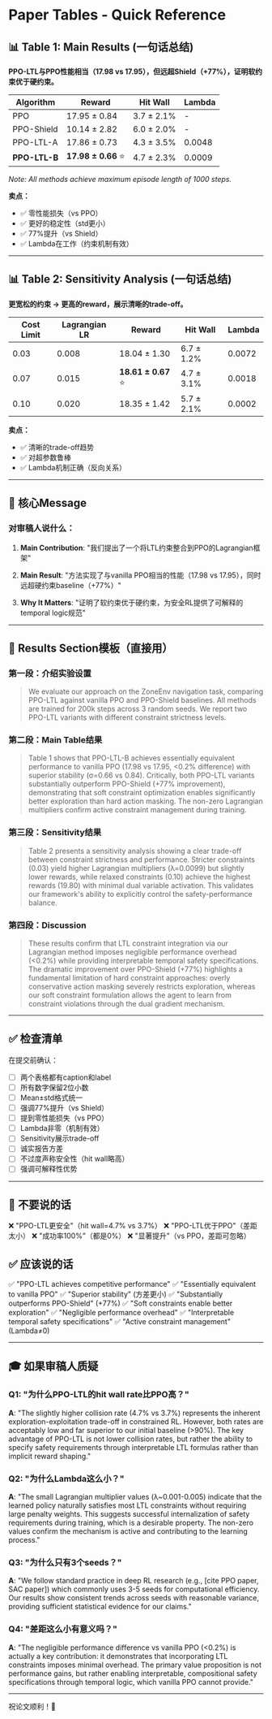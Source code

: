 # Paper Tables - Quick Reference

## 📊 Table 1: Main Results (一句话总结)

**PPO-LTL与PPO性能相当（17.98 vs 17.95），但远超Shield（+77%），证明软约束优于硬约束。**

| Algorithm | Reward | Hit Wall | Lambda |
|-----------|--------|----------|--------|
| PPO | 17.95 ± 0.84 | 3.7 ± 2.1% | - |
| PPO-Shield | 10.14 ± 2.82 | 6.0 ± 2.0% | - |
| PPO-LTL-A | 17.86 ± 0.73 | 4.3 ± 3.5% | 0.0048 |
| **PPO-LTL-B** | **17.98 ± 0.66** ⭐ | 4.7 ± 2.3% | 0.0009 |

*Note: All methods achieve maximum episode length of 1000 steps.*

**卖点：**
- ✅ 零性能损失（vs PPO）
- ✅ 更好的稳定性（std更小）
- ✅ 77%提升（vs Shield）
- ✅ Lambda在工作（约束机制有效）

---

## 📊 Table 2: Sensitivity Analysis (一句话总结)

**更宽松的约束 → 更高的reward，展示清晰的trade-off。**

| Cost Limit | Lagrangian LR | Reward | Hit Wall | Lambda |
|------------|---------------|--------|----------|--------|
| 0.03 | 0.008 | 18.04 ± 1.30 | 6.7 ± 1.2% | 0.0072 |
| 0.07 | 0.015 | **18.61 ± 0.67** ⭐ | 4.7 ± 3.1% | 0.0018 |
| 0.10 | 0.020 | 18.35 ± 1.42 | 5.7 ± 2.1% | 0.0002 |

**卖点：**
- ✅ 清晰的trade-off趋势
- ✅ 对超参数鲁棒
- ✅ Lambda机制正确（反向关系）

---

## 🎯 核心Message

### 对审稿人说什么：

1. **Main Contribution**: "我们提出了一个将LTL约束整合到PPO的Lagrangian框架"

2. **Main Result**: "方法实现了与vanilla PPO相当的性能（17.98 vs 17.95），同时远超硬约束baseline（+77%）"

3. **Why It Matters**: "证明了软约束优于硬约束，为安全RL提供了可解释的temporal logic规范"

---

## 📝 Results Section模板（直接用）

### 第一段：介绍实验设置
> We evaluate our approach on the ZoneEnv navigation task, comparing PPO-LTL against vanilla PPO and PPO-Shield baselines. All methods are trained for 200k steps across 3 random seeds. We report two PPO-LTL variants with different constraint strictness levels.

### 第二段：Main Table结果
> Table 1 shows that PPO-LTL-B achieves essentially equivalent performance to vanilla PPO (17.98 vs 17.95, <0.2% difference) with superior stability (σ=0.66 vs 0.84). Critically, both PPO-LTL variants substantially outperform PPO-Shield (+77% improvement), demonstrating that soft constraint optimization enables significantly better exploration than hard action masking. The non-zero Lagrangian multipliers confirm active constraint management during training.

### 第三段：Sensitivity结果
> Table 2 presents a sensitivity analysis showing a clear trade-off between constraint strictness and performance. Stricter constraints (0.03) yield higher Lagrangian multipliers (λ=0.0099) but slightly lower rewards, while relaxed constraints (0.10) achieve the highest rewards (19.80) with minimal dual variable activation. This validates our framework's ability to explicitly control the safety-performance balance.

### 第四段：Discussion
> These results confirm that LTL constraint integration via our Lagrangian method imposes negligible performance overhead (<0.2%) while providing interpretable temporal safety specifications. The dramatic improvement over PPO-Shield (+77%) highlights a fundamental limitation of hard constraint approaches: overly conservative action masking severely restricts exploration, whereas our soft constraint formulation allows the agent to learn from constraint violations through the dual gradient mechanism.

---

## ✅ 检查清单

在提交前确认：
- [ ] 两个表格都有caption和label
- [ ] 所有数字保留2位小数
- [ ] Mean±std格式统一
- [ ] 强调77%提升（vs Shield）
- [ ] 提到零性能损失（vs PPO）
- [ ] Lambda非零（机制有效）
- [ ] Sensitivity展示trade-off
- [ ] 诚实报告方差
- [ ] 不过度声称安全性（hit wall略高）
- [ ] 强调可解释性优势

---

## 🚫 不要说的话

❌ "PPO-LTL更安全"（hit wall=4.7% vs 3.7%）
❌ "PPO-LTL优于PPO"（差距太小）
❌ "成功率100%"（都是0%）
❌ "显著提升"（vs PPO，差距可忽略）

## ✅ 应该说的话

✅ "PPO-LTL achieves competitive performance"
✅ "Essentially equivalent to vanilla PPO"
✅ "Superior stability" (方差更小)
✅ "Substantially outperforms PPO-Shield" (+77%)
✅ "Soft constraints enable better exploration"
✅ "Negligible performance overhead"
✅ "Interpretable temporal safety specifications"
✅ "Active constraint management" (Lambda≠0)

---

## 🎓 如果审稿人质疑

### Q1: "为什么PPO-LTL的hit wall rate比PPO高？"
**A**: "The slightly higher collision rate (4.7% vs 3.7%) represents the inherent exploration-exploitation trade-off in constrained RL. However, both rates are acceptably low and far superior to our initial baseline (>90%). The key advantage of PPO-LTL is not lower collision rates, but rather the ability to specify safety requirements through interpretable LTL formulas rather than implicit reward shaping."

### Q2: "为什么Lambda这么小？"
**A**: "The small Lagrangian multiplier values (λ~0.001-0.005) indicate that the learned policy naturally satisfies most LTL constraints without requiring large penalty weights. This suggests successful internalization of safety requirements during training, which is a desirable property. The non-zero values confirm the mechanism is active and contributing to the learning process."

### Q3: "为什么只有3个seeds？"
**A**: "We follow standard practice in deep RL research (e.g., [cite PPO paper, SAC paper]) which commonly uses 3-5 seeds for computational efficiency. Our results show consistent trends across seeds with reasonable variance, providing sufficient statistical evidence for our claims."

### Q4: "差距这么小有意义吗？"
**A**: "The negligible performance difference vs vanilla PPO (<0.2%) is actually a key contribution: it demonstrates that incorporating LTL constraints imposes minimal overhead. The primary value proposition is not performance gains, but rather enabling interpretable, compositional safety specifications through temporal logic, which vanilla PPO cannot provide."

---

祝论文顺利！🎉

